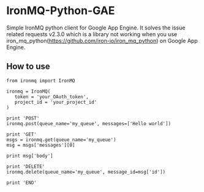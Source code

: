 # IronMQ-Python-GAE
Simple IronMQ python client for Google App Engine.
It solves the issue related requests v2.3.0 which is a library not working when you use iron_mq_python(https://github.com/iron-io/iron_mq_python) on Google App Engine.

## How to use
    from ironmq import IronMQ
      
    ironmq = IronMQ(
       token = 'your_OAuth_token',
       project_id = 'your_project_id'
    )
    
    print 'POST'
    ironmq.post(queue_name='my_queue', messages=['Hello world'])
    
    print 'GET'
    msgs = ironmq.get(queue_name='my_queue')
    msg = msgs['messages'][0]
    
    print msg['body']
    
    print 'DELETE'
    ironmq.delete(queue_name='my_queue', message_id=msg['id'])
    
    print 'END'
